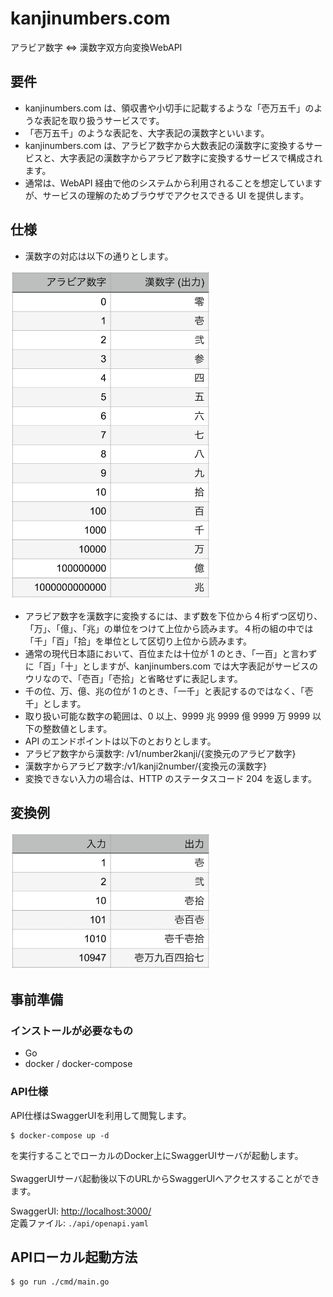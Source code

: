 # kanjinumbers.com

アラビア数字 <=> 漢数字双方向変換WebAPI

## 要件
- kanjinumbers.com は、領収書や小切手に記載するような「壱万五千」のような表記を取り扱うサービスです。
- 「壱万五千」のような表記を、大字表記の漢数字といいます。
- kanjinumbers.com は、アラビア数字から大数表記の漢数字に変換するサービスと、大字表記の漢数字からアラビア数字に変換するサービスで構成されます。
- 通常は、WebAPI 経由で他のシステムから利用されることを想定していますが、サービスの理解のためブラウザでアクセスできる UI を提供します。 

## 仕様
- 漢数字の対応は以下の通りとします。
<img src="./img/numberlist.png" width = "320px">

- アラビア数字を漢数字に変換するには、まず数を下位から４桁ずつ区切り、「万」、「億」、「兆」の単位をつけて上位から読みます。４桁の組の中では「千」「百」「拾」を単位として区切り上位から読みます。
- 通常の現代日本語において、百位または十位が 1 のとき、「一百」と言わずに「百」「十」としますが、kanjinumbers.com では大字表記がサービスのウリなので、「壱百」「壱拾」と省略せずに表記します。
- 千の位、万、億、兆の位が 1 のとき、「一千」と表記するのではなく、「壱千」とします。
- 取り扱い可能な数字の範囲は、0 以上、9999 兆 9999 億 9999 万 9999 以下の整数値とします。
- API のエンドポイントは以下のとおりとします。
 - アラビア数字から漢数字: /v1/number2kanji/{変換元のアラビア数字}
 - 漢数字からアラビア数字:/v1/kanji2number/{変換元の漢数字}
- 変換できない入力の場合は、HTTP のステータスコード 204 を返します。

## 変換例
<img src="./img/example.png" width = "320px">

## 事前準備
### インストールが必要なもの
- Go
- docker / docker-compose

### API仕様
API仕様はSwaggerUIを利用して閲覧します。
```
$ docker-compose up -d
```
を実行することでローカルのDocker上にSwaggerUIサーバが起動します。<br>
<br>
SwaggerUIサーバ起動後以下のURLからSwaggerUIへアクセスすることができます。

SwaggerUI: <http://localhost:3000/> <br> 
定義ファイル: `./api/openapi.yaml`<br>

## APIローカル起動方法
```
$ go run ./cmd/main.go
```
